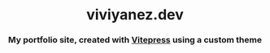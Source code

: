 <div align="center">

  # viviyanez.dev

  ### My portfolio site, created with [Vitepress](https://vitepress.dev/) using a custom theme

  
</div>
